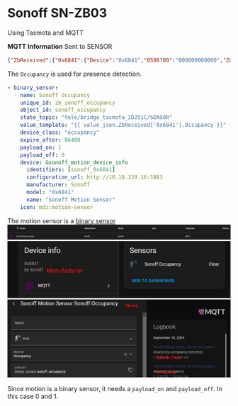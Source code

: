 # Sonoff SN-ZB03
Using Tasmota and MQTT

**MQTT Information** Sent to SENSOR
```json
{"ZbReceived":{"0x6841":{"Device":"0x6841","0500?00":"000000000000","ZoneStatusChange":0,"Occupancy":0,"Endpoint":1,"LinkQuality":105}}}
```
The `Occupancy` is used for presence detection.

```yaml
- binary_sensor:
  - name: Sonoff Occupancy
    unique_id: zb_sonoff_occupancy
    object_id: sonoff_occupancy
    state_topic: "tele/bridge_tasmota_2D251C/SENSOR"
    value_template: "{{ value_json.ZbReceived['0x6841'].Occupancy }}"
    device_class: "occupancy"
    expire_after: 86400
    payload_on: 1
    payload_off: 0
    device: &sonoff_motion_device_info
      identifiers: [sonoff_0x6841]
      configuration_url: http://10.10.120.16:1883
      manufacturer: Sonoff
      model: "0x6841"
      name: "Sonoff Motion Sensor"
    icon: mdi:motion-sensor
```
The motion sensor is a [binary sensor](https://www.home-assistant.io/integrations/binary_sensor/)
![](assets/Pasted%20image%2020240918202309.png)
![](assets/Pasted%20image%2020240918202312.png)
![](assets/Pasted%20image%2020240918202421.png)

Since motion is a binary sensor, it needs a `payload_on` and `payload_off`. In this case 0 and 1.